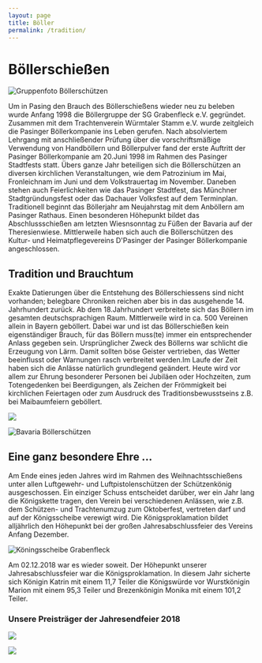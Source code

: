 ```yaml
---
layout: page
title: Böller
permalink: /tradition/
---
```

# Böllerschießen

![Gruppenfoto Böllerschützen](/images/uploads/tradition-boellerschuetzen.jpg "Gruppenfoto Böllerschützen")

Um in Pasing den Brauch des Böllerschießens wieder neu zu beleben wurde Anfang 1998 die Böllergruppe der SG Grabenfleck e.V. gegründet. Zusammen mit dem Trachtenverein Würmtaler Stamm e.V. wurde zeitgleich die Pasinger Böllerkompanie ins Leben gerufen. Nach absolviertem Lehrgang mit anschließender Prüfung über die vorschriftsmäßige Verwendung von Handböllern und Böllerpulver fand der erste Auftritt der Pasinger Böllerkompanie am 20.Juni 1998 im Rahmen des Pasinger Stadtfests statt. Übers ganze Jahr beteiligen sich die Böllerschützen an diversen kirchlichen Veranstaltungen, wie dem Patrozinium im Mai, Fronleichnam im Juni und dem Volkstrauertag im November. Daneben stehen auch Feierlichkeiten wie das Pasinger Stadtfest, das Münchner Stadtgründungsfest oder das Dachauer Volksfest auf dem Terminplan. Traditionell beginnt das Böllerjahr am Neujahrstag mit dem Anböllern am Pasinger Rathaus. Einen besonderen Höhepunkt bildet das Abschlussschießen am letzten Wiesnsonntag zu Füßen der Bavaria auf der Theresienwiese. Mittlerweile haben sich auch die Böllerschützen des Kultur- und Heimatpflegevereins D'Pasinger der Pasinger Böllerkompanie angeschlossen.

## Tradition und Brauchtum

Exakte Datierungen über die Entstehung des Böllerschiessens sind nicht vorhanden; belegbare Chroniken reichen aber bis in das ausgehende 14. Jahrhundert zurück. Ab dem 18.Jahrhundert verbreitete sich das Böllern im gesamten deutschsprachigen Raum. Mittlerweile wird in ca. 500 Vereinen allein in Bayern geböllert. Dabei war und ist das Böllerschießen kein eigenständiger Brauch, für das Böllern muss(te) immer ein entsprechender Anlass gegeben sein. Ursprünglicher Zweck des Böllerns war schlicht die Erzeugung von Lärm. Damit sollten böse Geister vertrieben, das Wetter beeinflusst oder Warnungen rasch verbreitet werden.Im Laufe der Zeit haben sich die Anlässe natürlich grundlegend geändert. Heute wird vor allem zur Ehrung besonderer Personen bei Jubiläen oder Hochzeiten, zum Totengedenken bei Beerdigungen, als Zeichen der Frömmigkeit bei kirchlichen Feiertagen oder zum Ausdruck des Traditionsbewusstseins z.B. bei Maibaumfeiern geböllert.

![](/images/uploads/tradition-pistole.jpg)

![Bavaria Böllerschützen](/images/uploads/tradition-bavaria.jpg "Bavaria Böllerschützen")

## Eine ganz besondere Ehre ...

Am Ende eines jeden Jahres wird im Rahmen des Weihnachtsschießens unter allen Luftgewehr- und Luftpistolenschützen der Schützenkönig ausgeschossen. Ein einziger Schuss entscheidet darüber, wer ein Jahr lang die Königskette tragen, den Verein bei verschiedenen Anlässen, wie z.B. dem Schützen- und Trachtenumzug zum Oktoberfest, vertreten darf und auf der Königsscheibe verewigt wird. Die Königsproklamation bildet alljährlich den Höhepunkt bei der großen Jahresabschlussfeier des Vereins Anfang Dezember.

![Köningsscheibe Grabenfleck](/images/uploads/koenigsscheibe.jpg "Köningsscheibe Grabenfleck")

Am 02.12.2018 war es wieder soweit. Der Höhepunkt unserer Jahresabschlussfeier war die Königsproklamation. In diesem Jahr sicherte sich Königin Katrin mit einem 11,7 Teiler die Königswürde vor Wurstkönigin Marion mit einem 95,3 Teiler und Brezenkönigin Monika mit einem 101,2 Teiler.

### Unsere Preisträger der Jahresendfeier 2018

![](/images/uploads/jahresendfeier-2018.jpg)

![](/images/uploads/preistraeger-2018.jpg)